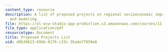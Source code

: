 ```yaml
---
content_type: resource
description: A list of proposed projects on regional socioeconomic impact analyses
  and modeling.
file: https://ol-ocw-studio-app-production.s3.amazonaws.com/courses/11-482j-regional-socioeconomic-impact-analyses-and-modeling-fall-2007/d0b3981365bb0176c33c35a4e77859e8_projects.pdf
file_type: application/pdf
resourcetype: Document
title: Proposed Projects List
uid: d0b39813-65bb-0176-c33c-35a4e77859e8
---
```

